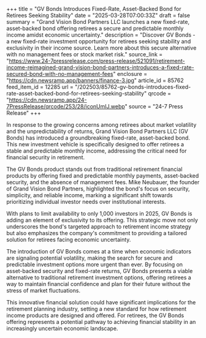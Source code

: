 +++
title = "GV Bonds Introduces Fixed-Rate, Asset-Backed Bond for Retirees Seeking Stability"
date = "2025-03-28T07:00:33Z"
draft = false
summary = "Grand Vision Bond Partners LLC launches a new fixed-rate, asset-backed bond offering retirees a secure and predictable monthly income amidst economic uncertainty."
description = "Discover GV Bonds - a new fixed-rate investment opportunity for retirees seeking stability and exclusivity in their income source. Learn more about this secure alternative with no management fees or stock market risk."
source_link = "https://www.24-7pressrelease.com/press-release/521091/retirement-income-reimagined-grand-vision-bond-partners-introduces-a-fixed-rate-secured-bond-with-no-management-fees"
enclosure = "https://cdn.newsramp.app/banners/finance-3.jpg"
article_id = 85762
feed_item_id = 12285
url = "/202503/85762-gv-bonds-introduces-fixed-rate-asset-backed-bond-for-retirees-seeking-stability"
qrcode = "https://cdn.newsramp.app/24-7PressRelease/qrcode/253/28/iconUmIJ.webp"
source = "24-7 Press Release"
+++

<p>In response to the growing concerns among retirees about market volatility and the unpredictability of returns, Grand Vision Bond Partners LLC (GV Bonds) has introduced a groundbreaking fixed-rate, asset-backed bond. This new investment vehicle is specifically designed to offer retirees a stable and predictable monthly income, addressing the critical need for financial security in retirement.</p><p>The GV Bonds product stands out from traditional retirement financial products by offering fixed and predictable monthly payments, asset-backed security, and the absence of management fees. Mike Neubauer, the founder of Grand Vision Bond Partners, highlighted the bond's focus on security, simplicity, and reliable income, marking a significant shift towards prioritizing individual investor needs over institutional interests.</p><p>With plans to limit availability to only 1,000 investors in 2025, GV Bonds is adding an element of exclusivity to its offering. This strategic move not only underscores the bond's targeted approach to retirement income strategy but also emphasizes the company's commitment to providing a tailored solution for retirees facing economic uncertainty.</p><p>The introduction of GV Bonds comes at a time when economic indicators are signaling potential volatility, making the search for secure and predictable investment options more urgent than ever. By focusing on asset-backed security and fixed-rate returns, GV Bonds presents a viable alternative to traditional retirement investment options, offering retirees a way to maintain financial confidence and plan for their future without the stress of market fluctuations.</p><p>This innovative financial solution could have significant implications for the retirement planning industry, setting a new standard for how retirement income products are designed and offered. For retirees, the GV Bonds offering represents a potential pathway to achieving financial stability in an increasingly uncertain economic landscape.</p>